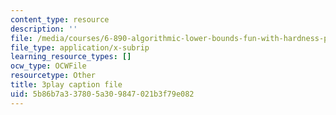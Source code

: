 ```yaml
---
content_type: resource
description: ''
file: /media/courses/6-890-algorithmic-lower-bounds-fun-with-hardness-proofs-fall-2014/5b86b7a337805a309847021b3f79e082_Ih0cPR745fM.vtt
file_type: application/x-subrip
learning_resource_types: []
ocw_type: OCWFile
resourcetype: Other
title: 3play caption file
uid: 5b86b7a3-3780-5a30-9847-021b3f79e082
---
```

